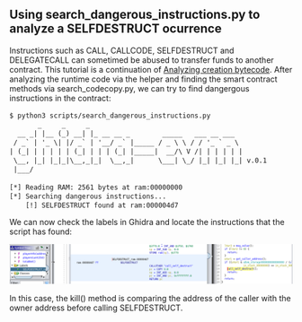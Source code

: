 
## Using search_dangerous_instructions.py to analyze a SELFDESTRUCT ocurrence

Instructions such as CALL, CALLCODE, SELFDESTRUCT and DELEGATECALL can sometimed be abused to transfer funds to another contract. 
This tutorial is a continuation of [Analyzing creation
bytecode](../01_codecopy.md). After analyzing the runtime code via
the helper and finding the smart contract methods via search_codecopy.py, we can try to find dangergous
instructions in the contract:

```
$ python3 scripts/search_dangerous_instructions.py 
       _     _     _                                      
  __ _| |__ (_) __| |_ __ __ _        _____   ___ __ ___  
 / _` | '_ \| |/ _` | '__/ _` |_____ / _ \ \ / / '_ ` _ \ 
| (_| | | | | | (_| | | | (_| |_____|  __/\ V /| | | | | |
 \__, |_| |_|_|\__,_|_|  \__,_|      \___| \_/ |_| |_| |_| v.0.1
 |___/                                                    

[*] Reading RAM: 2561 bytes at ram:00000000
[*] Searching dangerous instructions...
	[!] SELFDESTRUCT found at ram:000004d7
```

We can now check the labels in Ghidra and locate the instructions
that the script has found:

![selfdestruct](../media/tut3_1.png)

In this case, the kill() method is comparing the address of the caller with
the owner address before calling SELFDESTRUCT.
